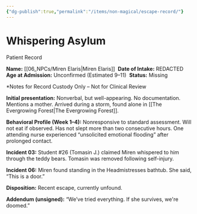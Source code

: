 ```yaml
---
{"dg-publish":true,"permalink":"/items/non-magical/escape-record/"}
---
```



# Whispering Asylum  
Patient Record

  

**Name:** [[06_NPCs/Miren Elaris\|Miren Elaris]] 
**Date of Intake:** REDACTED 
**Age at Admission:** Unconfirmed (Estimated 9–11) 
**Status:** Missing 

*Notes for Record Custody Only – Not for Clinical Review 

**Initial presentation:** Nonverbal, but well-appearing. No documentation. Mentions a mother. Arrived during a storm, found alone in [[The Evergrowing Forest\|The Evergrowing Forest]]. 

**Behavioral Profile (Week 1–4):** Nonresponsive to standard assessment. Will not eat if observed. Has not slept more than two consecutive hours. One attending nurse experienced “unsolicited emotional flooding” after prolonged contact. 

**Incident 03:** Student #26 (Tomasin J.) claimed Miren whispered to him through the teddy bears. Tomasin was removed following self-injury. 

**Incident 06:** Miren found standing in the Headmistresses bathtub. She said, “This is a door.” 

**Disposition:** Recent escape, currently unfound. 

**Addendum (unsigned):** “We’ve tried everything. If she survives, we're doomed.”